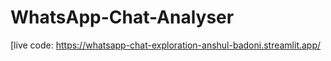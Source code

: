 # WhatsApp-Chat-Analyser

[live code: https://whatsapp-chat-exploration-anshul-badoni.streamlit.app/
